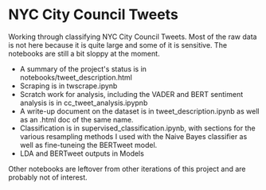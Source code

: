 # NYC City Council Tweets

Working through classifying NYC City Council Tweets. Most of the raw data is not here because it is quite large and some of it is sensitive. The notebooks are still a bit sloppy at the moment. 

- A summary of the project's status is in notebooks/tweet_description.html
- Scraping is in twscrape.ipynb
- Scratch work for analysis, including the VADER and BERT sentiment analysis is in cc_tweet_analysis.ipypnb
- A write-up document on the dataset is in tweet_description.ipynb as well as an .html doc of the same name.
- Classification is in supervised_classification.ipynb, with sections for the various resampling methods I used with the Naive Bayes classifier as well as fine-tuneing the BERTweet model.
- LDA and BERTweet outputs in Models

Other notebooks are leftover from other iterations of this project and are probably not of interest. 

